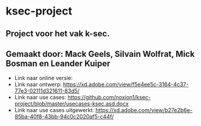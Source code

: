 # ksec-project

Project voor het vak k-sec.
-
Gemaakt door: Mack Geels, Silvain Wolfrat, Mick Bosman en Leander Kuiper
-

- Link naar online versie:
- Link naar ontwerp: https://xd.adobe.com/view/f5e4ee5c-3164-4c37-77e3-02111d321611-83d5/
- Link naar use cases: https://github.com/noxion1/ksec-project/blob/master/usecases-ksec.asd.docx
- Link naar use cases uitgewerkt: https://xd.adobe.com/view/b27e2b6e-85ba-40f8-43bb-94c0c2020af5-c44f/




